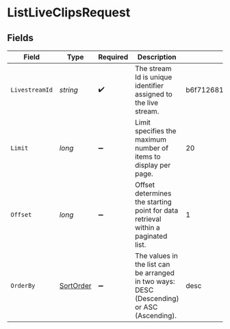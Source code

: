 # ListLiveClipsRequest


## Fields

| Field                                                                                     | Type                                                                                      | Required                                                                                  | Description                                                                               | Example                                                                                   |
| ----------------------------------------------------------------------------------------- | ----------------------------------------------------------------------------------------- | ----------------------------------------------------------------------------------------- | ----------------------------------------------------------------------------------------- | ----------------------------------------------------------------------------------------- |
| `LivestreamId`                                                                            | *string*                                                                                  | :heavy_check_mark:                                                                        | The stream Id is unique identifier assigned to the live stream.                           | b6f71268143f70c798a7851a0a92dcbf                                                          |
| `Limit`                                                                                   | *long*                                                                                    | :heavy_minus_sign:                                                                        | Limit specifies the maximum number of items to display per page.                          | 20                                                                                        |
| `Offset`                                                                                  | *long*                                                                                    | :heavy_minus_sign:                                                                        | Offset determines the starting point for data retrieval within a paginated list.          | 1                                                                                         |
| `OrderBy`                                                                                 | [SortOrder](../../Models/Components/SortOrder.md)                                         | :heavy_minus_sign:                                                                        | The values in the list can be arranged in two ways: DESC (Descending) or ASC (Ascending). | desc                                                                                      |